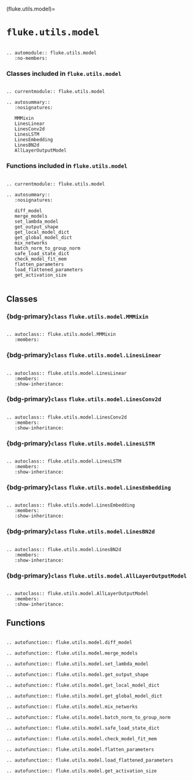(fluke.utils.model)=

# ``fluke.utils.model``

```{eval-rst}

.. automodule:: fluke.utils.model
   :no-members:

```


<h3>

Classes included in ``fluke.utils.model``

</h3>

```{eval-rst}

.. currentmodule:: fluke.utils.model

.. autosummary:: 
   :nosignatures:
   
   MMMixin
   LinesLinear
   LinesConv2d
   LinesLSTM
   LinesEmbedding
   LinesBN2d
   AllLayerOutputModel

```

<h3>

Functions included in ``fluke.utils.model``

</h3>

```{eval-rst}

.. currentmodule:: fluke.utils.model

.. autosummary:: 
   :nosignatures:

   diff_model
   merge_models
   set_lambda_model
   get_output_shape
   get_local_model_dict
   get_global_model_dict
   mix_networks
   batch_norm_to_group_norm
   safe_load_state_dict
   check_model_fit_mem
   flatten_parameters
   load_flattened_parameters
   get_activation_size
   
```


## Classes


<h3>

{bdg-primary}`class` ``fluke.utils.model.MMMixin``

</h3>

```{eval-rst}

.. autoclass:: fluke.utils.model.MMMixin
   :members:

```

<h3>

{bdg-primary}`class` ``fluke.utils.model.LinesLinear``

</h3>

```{eval-rst}

.. autoclass:: fluke.utils.model.LinesLinear
   :members:
   :show-inheritance:

```

<h3>

{bdg-primary}`class` ``fluke.utils.model.LinesConv2d``

</h3>

```{eval-rst}

.. autoclass:: fluke.utils.model.LinesConv2d
   :members:
   :show-inheritance:

```

<h3>

{bdg-primary}`class` ``fluke.utils.model.LinesLSTM``

</h3>

```{eval-rst}

.. autoclass:: fluke.utils.model.LinesLSTM
   :members:
   :show-inheritance:

```

<h3>

{bdg-primary}`class` ``fluke.utils.model.LinesEmbedding``

</h3>

```{eval-rst}

.. autoclass:: fluke.utils.model.LinesEmbedding
   :members:
   :show-inheritance:

```


<h3>

{bdg-primary}`class` ``fluke.utils.model.LinesBN2d``

</h3>

```{eval-rst}

.. autoclass:: fluke.utils.model.LinesBN2d
   :members:
   :show-inheritance:

```


<h3>

{bdg-primary}`class` ``fluke.utils.model.AllLayerOutputModel``

</h3>

```{eval-rst}

.. autoclass:: fluke.utils.model.AllLayerOutputModel
   :members:
   :show-inheritance:

```


## Functions

```{eval-rst}

.. autofunction:: fluke.utils.model.diff_model

.. autofunction:: fluke.utils.model.merge_models

.. autofunction:: fluke.utils.model.set_lambda_model

.. autofunction:: fluke.utils.model.get_output_shape

.. autofunction:: fluke.utils.model.get_local_model_dict

.. autofunction:: fluke.utils.model.get_global_model_dict

.. autofunction:: fluke.utils.model.mix_networks

.. autofunction:: fluke.utils.model.batch_norm_to_group_norm

.. autofunction:: fluke.utils.model.safe_load_state_dict

.. autofunction:: fluke.utils.model.check_model_fit_mem

.. autofunction:: fluke.utils.model.flatten_parameters

.. autofunction:: fluke.utils.model.load_flattened_parameters

.. autofunction:: fluke.utils.model.get_activation_size

```
